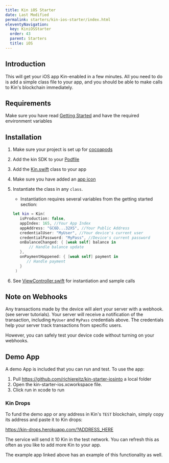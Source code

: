 ```yaml
---
title: Kin iOS Starter
date: Last Modified
permalink: starters/kin-ios-starter/index.html
eleventyNavigation:
  key: KiniOSStarter
  order: 43
  parent: Starters
  title: iOS
---
```



## Introduction

This will get your iOS app Kin-enabled in a few minutes. All you need to do is add a simple class file to your app, and you should be able to make calls to Kin's blockchain immediately.

## Requirements

Make sure you have read [Getting Started](/tutorials/getting-started/) and have the required environment variables

## Installation

1. Make sure your project is set up for [cocoapods](https://guides.cocoapods.org/using/using-cocoapods.html)
2. Add the kin SDK to your [Podfile](https://github.com/richiereitz/kin-starter-ios/blob/main/Podfile)
3. Add the [Kin.swift](https://github.com/richiereitz/kin-starter-ios/blob/main/kin-starter-ios/Kin.swift) class to your app
4. Make sure you have added an [app icon](https://developer.apple.com/tutorials/mac-catalyst/updating-the-app-icon)
5. Instantiate the class in any `class`.
   - Instantiation requires several variables from the getting started section:
   ```swift 
   let kin = Kin(
      isProduction: false,
      appIndex: 165, //Your App Index
      appAddress: "GC6D...32XS", //Your Public Address
      credentialUser: "MyUser", //Your device's current user
      credentialPassword: "MyPass", //Device's current password
      onBalanceChanged: { [weak self] balance in
          // Handle balance update
      },
      onPaymentHappened: { [weak self] payment in
         // Handle payment
      }
    )
    ```
   
6. See [ViewController.swift](https://github.com/richiereitz/kin-starter-ios/blob/main/kin-starter-ios/ViewController.swift) for instantiation and sample calls

## Note on Webhooks

Any transactions made by the device will alert your server with a webhook. (see server tutorials). Your server will receive a notification of the transaction, including `MyUser` and `MyPass` credentials above. The credentials help your server track transactions from specific users.

However, you can safely test your device code without turning on your webhooks.

## Demo App

A demo App is included that you can run and test. To use the app:

1. Pull https://github.com/richiereitz/kin-starter-iosinto a local folder
2. Open the kin-starter-ios.xcworkspace file.
3. Click run in xcode to run

### Kin Drops

To fund the demo app or any address in Kin's `TEST` blockchain, simply copy its address and paste it to Kin drops:

https://kin-drops.herokuapp.com/?ADDRESS_HERE

The service will send it 10 Kin in the test network. You can refresh this as often as you like to add more Kin to your app.

The example app linked above has an example of this functionality as well.

